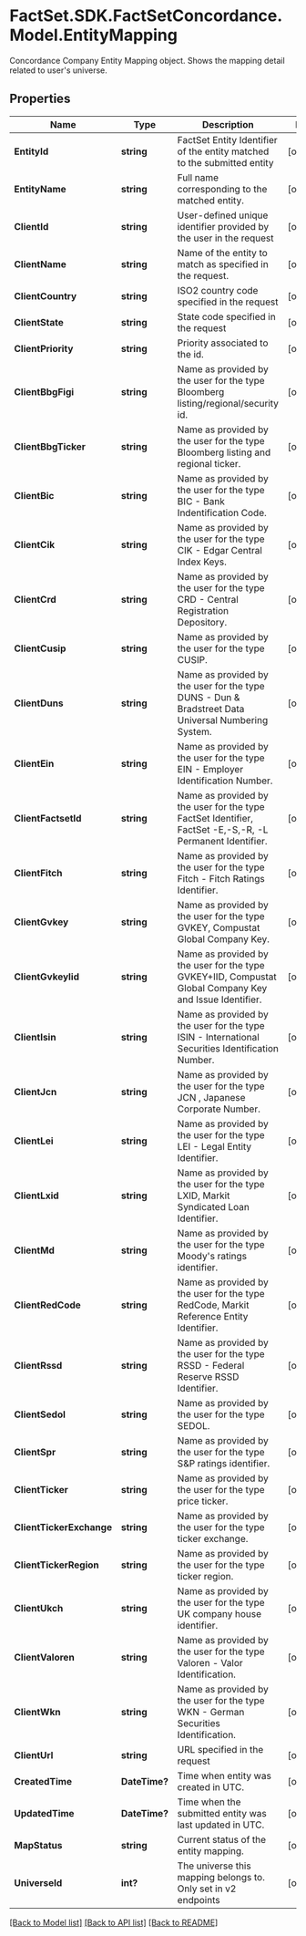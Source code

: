 # FactSet.SDK.FactSetConcordance.Model.EntityMapping
Concordance Company Entity Mapping object. Shows the mapping detail related to user's universe. 

## Properties

Name | Type | Description | Notes
------------ | ------------- | ------------- | -------------
**EntityId** | **string** | FactSet Entity Identifier of the entity matched to the submitted entity | [optional] 
**EntityName** | **string** | Full name corresponding to the matched entity. | [optional] 
**ClientId** | **string** | User-defined unique identifier provided by the user in the request | [optional] 
**ClientName** | **string** | Name of the entity to match as specified in the request. | [optional] 
**ClientCountry** | **string** | ISO2 country code specified in the request | [optional] 
**ClientState** | **string** | State code specified in the request | [optional] 
**ClientPriority** | **string** | Priority associated to the id. | [optional] 
**ClientBbgFigi** | **string** | Name as provided by the user for the type Bloomberg listing/regional/security id. | [optional] 
**ClientBbgTicker** | **string** | Name as provided by the user for the type Bloomberg listing and regional ticker. | [optional] 
**ClientBic** | **string** | Name as provided by the user for the type BIC - Bank Indentification Code. | [optional] 
**ClientCik** | **string** | Name as provided by the user for the type CIK - Edgar Central Index Keys. | [optional] 
**ClientCrd** | **string** | Name as provided by the user for the type CRD - Central Registration Depository. | [optional] 
**ClientCusip** | **string** | Name as provided by the user for the type CUSIP. | [optional] 
**ClientDuns** | **string** | Name as provided by the user for the type DUNS - Dun &amp; Bradstreet Data Universal Numbering System. | [optional] 
**ClientEin** | **string** | Name as provided by the user for the type EIN - Employer Identification Number. | [optional] 
**ClientFactsetId** | **string** | Name as provided by the user for the type FactSet Identifier, FactSet -E,-S,-R, -L Permanent Identifier. | [optional] 
**ClientFitch** | **string** | Name as provided by the user for the type Fitch - Fitch Ratings Identifier. | [optional] 
**ClientGvkey** | **string** | Name as provided by the user for the type GVKEY, Compustat Global Company Key. | [optional] 
**ClientGvkeyIid** | **string** | Name as provided by the user for the type GVKEY+IID, Compustat Global Company Key and Issue Identifier. | [optional] 
**ClientIsin** | **string** | Name as provided by the user for the type ISIN - International Securities Identification Number. | [optional] 
**ClientJcn** | **string** | Name as provided by the user for the type JCN , Japanese Corporate Number. | [optional] 
**ClientLei** | **string** | Name as provided by the user for the type LEI - Legal Entity Identifier. | [optional] 
**ClientLxid** | **string** | Name as provided by the user for the type LXID, Markit Syndicated Loan Identifier. | [optional] 
**ClientMd** | **string** | Name as provided by the user for the type Moody&#39;s ratings identifier. | [optional] 
**ClientRedCode** | **string** | Name as provided by the user for the type RedCode, Markit Reference Entity Identifier. | [optional] 
**ClientRssd** | **string** | Name as provided by the user for the type RSSD - Federal Reserve RSSD Identifier. | [optional] 
**ClientSedol** | **string** | Name as provided by the user for the type SEDOL. | [optional] 
**ClientSpr** | **string** | Name as provided by the user for the type S&amp;P ratings identifier. | [optional] 
**ClientTicker** | **string** | Name as provided by the user for the type price ticker. | [optional] 
**ClientTickerExchange** | **string** | Name as provided by the user for the type ticker exchange. | [optional] 
**ClientTickerRegion** | **string** | Name as provided by the user for the type ticker region. | [optional] 
**ClientUkch** | **string** | Name as provided by the user for the type UK company house identifier. | [optional] 
**ClientValoren** | **string** | Name as provided by the user for the type Valoren - Valor Identification. | [optional] 
**ClientWkn** | **string** | Name as provided by the user for the type WKN - German Securities Identification. | [optional] 
**ClientUrl** | **string** | URL specified in the request | [optional] 
**CreatedTime** | **DateTime?** | Time when entity was created in UTC. | [optional] 
**UpdatedTime** | **DateTime?** | Time when the submitted entity was last updated in UTC. | [optional] 
**MapStatus** | **string** | Current status of the entity mapping. | [optional] 
**UniverseId** | **int?** | The universe this mapping belongs to. Only set in v2 endpoints  | [optional] 

[[Back to Model list]](../README.md#documentation-for-models) [[Back to API list]](../README.md#documentation-for-api-endpoints) [[Back to README]](../README.md)

